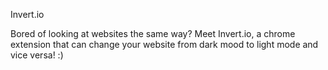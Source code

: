 Invert.io

Bored of looking at websites the same way?
Meet Invert.io, a chrome extension that can change your website from dark mood to light mode and vice versa! :) 
